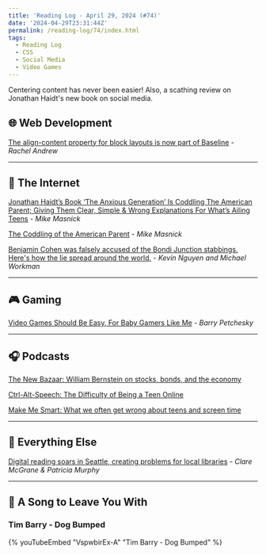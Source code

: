 ```yaml
---
title: 'Reading Log - April 29, 2024 (#74)'
date: '2024-04-29T23:31:44Z'
permalink: /reading-log/74/index.html
tags:
  - Reading Log
  - CSS
  - Social Media
  - Video Games
---
```


Centering content has never been easier! Also, a scathing review on Jonathan Haidt's new book on social media.
<!-- excerpt -->

## 🌐 Web Development

[The align-content property for block layouts is now part of Baseline](https://web.dev/blog/align-content-block) - *Rachel Andrew*

---

## 📡 The Internet

[Jonathan Haidt’s Book ‘The Anxious Generation’ Is Coddling The American Parent; Giving Them Clear, Simple & Wrong Explanations For What’s Ailing Teens](https://www.techdirt.com/2024/04/22/jonathan-haidts-book-the-anxious-generation-is-coddling-the-american-parent-giving-them-clear-simple-wrong-explanations-for-whats-ailing-teens/) - *Mike Masnick*

[The Coddling of the American Parent](https://www.thedailybeast.com/the-coddling-of-the-american-parent?ref=author) - *Mike Masnick*

[Benjamin Cohen was falsely accused of the Bondi Junction stabbings. Here's how the lie spread around the world.](https://www.abc.net.au/news/2024-04-15/how-misinformation-spread-after-bondi-junction-stabbing/103708210) - *Kevin Nguyen and Michael Workman*

---

## 🎮 Gaming

[Video Games Should Be Easy, For Baby Gamers Like Me](https://defector.com/video-games-should-be-easy-for-baby-gamers-like-me) - *Barry Petchesky*

---

## 🎧 Podcasts

[The New Bazaar: William Bernstein on stocks, bonds, and the economy](https://shows.acast.com/the-new-bazaar/episodes/william-bernstein-on-stocks-bonds-and-the-economy)

[Ctrl-Alt-Speech: The Difficulty of Being a Teen Online](https://podcast.ctrlaltspeech.com/2315966/14920868-the-difficulty-of-being-a-teen-online)

[Make Me Smart: What we often get wrong about teens and screen time](https://www.marketplace.org/shows/make-me-smart/what-we-often-get-wrong-about-teens-and-screen-time/)

---

## 🎒 Everything Else

[Digital reading soars in Seattle, creating problems for local libraries](https://www.kuow.org/stories/digital-reading-soars-in-seattle-creating-problems-for-local-libraries) - *Clare McGrane & Patricia Murphy*

---

## 🎵 A Song to Leave You With

<h3 class="music">Tim Barry - Dog Bumped</h3>

{% youTubeEmbed "VspwbirEx-A" "Tim Barry - Dog Bumped" %}

